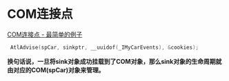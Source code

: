 # COM连接点

[COM连接点 - 最简单的例子](https://blog.csdn.net/zj510/article/details/39056097)

```cpp
 AtlAdvise(spCar, sinkptr, __uuidof(_IMyCarEvents), &cookies);
```

**换句话说，一旦将sink对象成功挂载到了COM对象，那么sink对象的生命周期就由对应的COM\(spCar\)对象来管理。**

